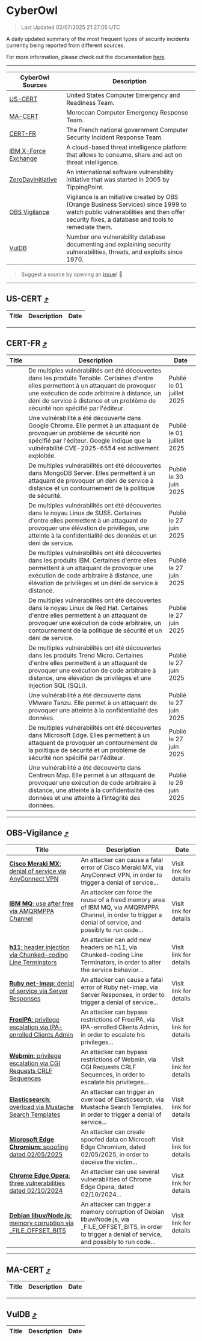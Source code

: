
 <div id='top'></div>

# CyberOwl

 > Last Updated 02/07/2025 21:27:05 UTC
 
 A daily updated summary of the most frequent types of security incidents currently being reported from different sources.
 
 For more information, please check out the documentation [here](./docs/README.md).
 
 ---
 |CyberOwl Sources|Description|
 |---|---|
 |[US-CERT](#us-cert-arrow_heading_up)|United States Computer Emergency and Readiness Team.|
 |[MA-CERT](#ma-cert-arrow_heading_up)|Moroccan Computer Emergency Response Team.|
 |[CERT-FR](#cert-fr-arrow_heading_up)|The French national government Computer Security Incident Response Team.|
 |[IBM X-Force Exchange](#ibmcloud-arrow_heading_up)|A cloud-based threat intelligence platform that allows to consume, share and act on threat intelligence.|
 |[ZeroDayInitiative](#zerodayinitiative-arrow_heading_up)|An international software vulnerability initiative that was started in 2005 by TippingPoint.|
 |[OBS Vigilance](#obs-vigilance-arrow_heading_up)|Vigilance is an initiative created by OBS (Orange Business Services) since 1999 to watch public vulnerabilities and then offer security fixes, a database and tools to remediate them.|
 |[VulDB](#vuldb-arrow_heading_up)|Number one vulnerability database documenting and explaining security vulnerabilities, threats, and exploits since 1970.|
 
 > Suggest a source by opening an [issue](https://github.com/karimhabush/cyberowl/issues)! :raised_hands:
 ---

## US-CERT [:arrow_heading_up:](#cyberowl)

 |Title|Description|Date|
 |---|---|---|
 
 ---

## CERT-FR [:arrow_heading_up:](#cyberowl)

 |Title|Description|Date|
 |---|---|---|
 |[](https://www.cert.ssi.gouv.fr/avis/CERTFR-2025-AVI-0550/)|De multiples vulnérabilités ont été découvertes dans les produits Tenable. Certaines d'entre elles permettent à un attaquant de provoquer une exécution de code arbitraire à distance, un déni de service à distance et un problème de sécurité non spécifié par l'éditeur.|Publié le 01 juillet 2025|
 |[](https://www.cert.ssi.gouv.fr/avis/CERTFR-2025-AVI-0549/)|Une vulnérabilité a été découverte dans Google Chrome. Elle permet à un attaquant de provoquer un problème de sécurité non spécifié par l'éditeur. Google indique que la vulnérabilité CVE-2025-6554 est activement exploitée.|Publié le 01 juillet 2025|
 |[](https://www.cert.ssi.gouv.fr/avis/CERTFR-2025-AVI-0548/)|De multiples vulnérabilités ont été découvertes dans MongoDB Server. Elles permettent à un attaquant de provoquer un déni de service à distance et un contournement de la politique de sécurité.|Publié le 30 juin 2025|
 |[](https://www.cert.ssi.gouv.fr/avis/CERTFR-2025-AVI-0547/)|De multiples vulnérabilités ont été découvertes dans le noyau Linux de SUSE. Certaines d'entre elles permettent à un attaquant de provoquer une élévation de privilèges, une atteinte à la confidentialité des données et un déni de service.|Publié le 27 juin 2025|
 |[](https://www.cert.ssi.gouv.fr/avis/CERTFR-2025-AVI-0546/)|De multiples vulnérabilités ont été découvertes dans les produits IBM. Certaines d'entre elles permettent à un attaquant de provoquer une exécution de code arbitraire à distance, une élévation de privilèges et un déni de service à distance.|Publié le 27 juin 2025|
 |[](https://www.cert.ssi.gouv.fr/avis/CERTFR-2025-AVI-0545/)|De multiples vulnérabilités ont été découvertes dans le noyau Linux de Red Hat. Certaines d'entre elles permettent à un attaquant de provoquer une exécution de code arbitraire, un contournement de la politique de sécurité et un déni de service.|Publié le 27 juin 2025|
 |[](https://www.cert.ssi.gouv.fr/avis/CERTFR-2025-AVI-0544/)|De multiples vulnérabilités ont été découvertes dans les produits Trend Micro. Certaines d'entre elles permettent à un attaquant de provoquer une exécution de code arbitraire à distance, une élévation de privilèges et une injection SQL (SQLi).|Publié le 27 juin 2025|
 |[](https://www.cert.ssi.gouv.fr/avis/CERTFR-2025-AVI-0543/)|Une vulnérabilité a été découverte dans VMware Tanzu. Elle permet à un attaquant de provoquer une atteinte à la confidentialité des données.|Publié le 27 juin 2025|
 |[](https://www.cert.ssi.gouv.fr/avis/CERTFR-2025-AVI-0542/)|De multiples vulnérabilités ont été découvertes dans Microsoft Edge. Elles permettent à un attaquant de provoquer un contournement de la politique de sécurité et un problème de sécurité non spécifié par l'éditeur.|Publié le 27 juin 2025|
 |[](https://www.cert.ssi.gouv.fr/avis/CERTFR-2025-AVI-0541/)|Une vulnérabilité a été découverte dans Centreon Map. Elle permet à un attaquant de provoquer une exécution de code arbitraire à distance, une atteinte à la confidentialité des données et une atteinte à l'intégrité des données.|Publié le 26 juin 2025|
 
 ---

## OBS-Vigilance [:arrow_heading_up:](#cyberowl)

 |Title|Description|Date|
 |---|---|---|
 |[<a href="https://vigilance.fr/vulnerability/Cisco-Meraki-MX-denial-of-service-via-AnyConnect-VPN-45276" class="noirorange"><b>Cisco Meraki MX</b>: denial of service via AnyConnect VPN</a>](https://vigilance.fr/vulnerability/Cisco-Meraki-MX-denial-of-service-via-AnyConnect-VPN-45276)|An attacker can cause a fatal error of Cisco Meraki MX, via AnyConnect VPN, in order to trigger a denial of service...|Visit link for details|
 |[<a href="https://vigilance.fr/vulnerability/IBM-MQ-use-after-free-via-AMQRMPPA-Channel-47021" class="noirorange"><b>IBM MQ</b>: use after free via AMQRMPPA Channel</a>](https://vigilance.fr/vulnerability/IBM-MQ-use-after-free-via-AMQRMPPA-Channel-47021)|An attacker can force the reuse of a freed memory area of IBM MQ, via AMQRMPPA Channel, in order to trigger a denial of service, and possibly to run code...|Visit link for details|
 |[<a href="https://vigilance.fr/vulnerability/h11-header-injection-via-Chunked-coding-Line-Terminators-47020" class="noirorange"><b>h11</b>: header injection via Chunked-coding Line Terminators</a>](https://vigilance.fr/vulnerability/h11-header-injection-via-Chunked-coding-Line-Terminators-47020)|An attacker can add new headers on h11, via Chunked-coding Line Terminators, in order to alter the service behavior...|Visit link for details|
 |[<a href="https://vigilance.fr/vulnerability/Ruby-net-imap-denial-of-service-via-Server-Responses-47019" class="noirorange"><b>Ruby net-imap</b>: denial of service via Server Responses</a>](https://vigilance.fr/vulnerability/Ruby-net-imap-denial-of-service-via-Server-Responses-47019)|An attacker can cause a fatal error of Ruby net-imap, via Server Responses, in order to trigger a denial of service...|Visit link for details|
 |[<a href="https://vigilance.fr/vulnerability/FreeIPA-privilege-escalation-via-IPA-enrolled-Clients-Admin-47448" class="noirorange"><b>FreeIPA</b>: privilege escalation via IPA-enrolled Clients Admin</a>](https://vigilance.fr/vulnerability/FreeIPA-privilege-escalation-via-IPA-enrolled-Clients-Admin-47448)|An attacker can bypass restrictions of FreeIPA, via IPA-enrolled Clients Admin, in order to escalate his privileges...|Visit link for details|
 |[<a href="https://vigilance.fr/vulnerability/Webmin-privilege-escalation-via-CGI-Requests-CRLF-Sequences-47018" class="noirorange"><b>Webmin</b>: privilege escalation via CGI Requests CRLF Sequences</a>](https://vigilance.fr/vulnerability/Webmin-privilege-escalation-via-CGI-Requests-CRLF-Sequences-47018)|An attacker can bypass restrictions of Webmin, via CGI Requests CRLF Sequences, in order to escalate his privileges...|Visit link for details|
 |[<a href="https://vigilance.fr/vulnerability/Elasticsearch-overload-via-Mustache-Search-Templates-47017" class="noirorange"><b>Elasticsearch</b>: overload via Mustache Search Templates</a>](https://vigilance.fr/vulnerability/Elasticsearch-overload-via-Mustache-Search-Templates-47017)|An attacker can trigger an overload of Elasticsearch, via Mustache Search Templates, in order to trigger a denial of service...|Visit link for details|
 |[<a href="https://vigilance.fr/vulnerability/Microsoft-Edge-Chromium-spoofing-dated-02-05-2025-47014" class="noirorange"><b>Microsoft Edge Chromium</b>: spoofing dated 02/05/2025</a>](https://vigilance.fr/vulnerability/Microsoft-Edge-Chromium-spoofing-dated-02-05-2025-47014)|An attacker can create spoofed data on Microsoft Edge Chromium, dated 02/05/2025, in order to deceive the victim...|Visit link for details|
 |[<a href="https://vigilance.fr/vulnerability/Chrome-Edge-Opera-three-vulnerabilities-dated-02-10-2024-45269" class="noirorange"><b>Chrome  Edge  Opera</b>: three vulnerabilities dated 02/10/2024</a>](https://vigilance.fr/vulnerability/Chrome-Edge-Opera-three-vulnerabilities-dated-02-10-2024-45269)|An attacker can use several vulnerabilities of Chrome  Edge  Opera, dated 02/10/2024...|Visit link for details|
 |[<a href="https://vigilance.fr/vulnerability/Debian-libuv-Node-js-memory-corruption-via-FILE-OFFSET-BITS-47013" class="noirorange"><b>Debian libuv/Node.js</b>: memory corruption via _FILE_OFFSET_BITS</a>](https://vigilance.fr/vulnerability/Debian-libuv-Node-js-memory-corruption-via-FILE-OFFSET-BITS-47013)|An attacker can trigger a memory corruption of Debian libuv/Node.js, via _FILE_OFFSET_BITS, in order to trigger a denial of service, and possibly to run code...|Visit link for details|
 
 ---

## MA-CERT [:arrow_heading_up:](#cyberowl)

 |Title|Description|Date|
 |---|---|---|
 
 ---

## VulDB [:arrow_heading_up:](#cyberowl)

 |Title|Description|Date|
 |---|---|---|
 